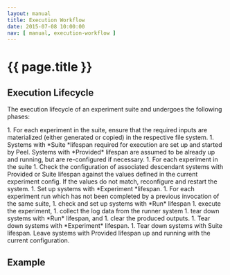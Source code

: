 ```yaml
---
layout: manual
title: Execution Workflow
date: 2015-07-08 10:00:00
nav: [ manual, execution-workflow ]
---
```


# {{ page.title }}



## Execution Lifecycle

The execution lifecycle of an experiment suite and undergoes the following phases:

<div class="deep-tree">
1. For each experiment in the suite, ensure that the required inputs are materialized (either generated or copied) in the respective file system.
1. Systems with *Suite *lifespan required for execution are set up and started by Peel. Systems with *Provided* lifespan are assumed to be already up and running, but are re-configured if necessary.
1. For each experiment in the suite
1. Check the configuration of associated descendant systems with Provided or Suite lifespan against the values defined in the current experiment config. If the values do not match, reconfigure and restart the system.
    1. Set up systems with *Experiment *lifespan.
    1. For each experiment run which has not been completed by a previous invocation of the same suite,
        1. check and set up systems with *Run* lifespan
        1. execute the experiment,
        1. collect the log data from the runner system
        1. tear down systems with *Run* lifespan, and
        1. clear the produced outputs.
    1. Tear down systems with *Experiment* lifespan.
1. Tear down systems with Suite lifespan. Leave systems with Provided lifespan up and running with the current configuration.
</div>

## Example